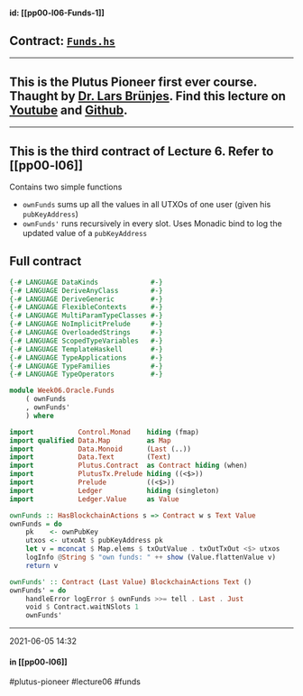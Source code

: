 
#### id: [[pp00-l06-Funds-1]]
## Contract: [`Funds.hs`](https://github.com/input-output-hk/plutus-pioneer-program/blob/main/code/week06/src/Week06/Oracle/Funds.hs)

---
This is the Plutus Pioneer first ever course. Thaught by [Dr. Lars Brünjes](https://github.com/brunjlar). Find this lecture on [Youtube](https://www.youtube.com/watch?v=wY7R-PJn66g&t=4865s) and [Github](https://github.com/input-output-hk/plutus-pioneer-program/tree/main/code/week06).
---

---
This is the third contract of Lecture 6. Refer to [[pp00-l06]]
---
Contains two simple functions
-   `ownFunds` sums up all the values in all UTXOs of one user (given his `pubKeyAddress`)
-   `ownFunds'` runs recursively in every slot. Uses Monadic bind to log the updated value of a `pubKeyAddress` 

## Full contract

```haskell
{-# LANGUAGE DataKinds             #-}
{-# LANGUAGE DeriveAnyClass        #-}
{-# LANGUAGE DeriveGeneric         #-}
{-# LANGUAGE FlexibleContexts      #-}
{-# LANGUAGE MultiParamTypeClasses #-}
{-# LANGUAGE NoImplicitPrelude     #-}
{-# LANGUAGE OverloadedStrings     #-}
{-# LANGUAGE ScopedTypeVariables   #-}
{-# LANGUAGE TemplateHaskell       #-}
{-# LANGUAGE TypeApplications      #-}
{-# LANGUAGE TypeFamilies          #-}
{-# LANGUAGE TypeOperators         #-}

module Week06.Oracle.Funds
    ( ownFunds
    , ownFunds'
    ) where

import           Control.Monad    hiding (fmap)
import qualified Data.Map         as Map
import           Data.Monoid      (Last (..))
import           Data.Text        (Text)
import           Plutus.Contract  as Contract hiding (when)
import           PlutusTx.Prelude hiding ((<$>))
import           Prelude          ((<$>))
import           Ledger           hiding (singleton)
import           Ledger.Value     as Value

ownFunds :: HasBlockchainActions s => Contract w s Text Value
ownFunds = do
    pk    <- ownPubKey
    utxos <- utxoAt $ pubKeyAddress pk
    let v = mconcat $ Map.elems $ txOutValue . txOutTxOut <$> utxos
    logInfo @String $ "own funds: " ++ show (Value.flattenValue v)
    return v

ownFunds' :: Contract (Last Value) BlockchainActions Text ()
ownFunds' = do
    handleError logError $ ownFunds >>= tell . Last . Just
    void $ Contract.waitNSlots 1
    ownFunds'
```

---
2021-06-05 14:32
#### in [[pp00-l06]]

#plutus-pioneer  #lecture06 #funds